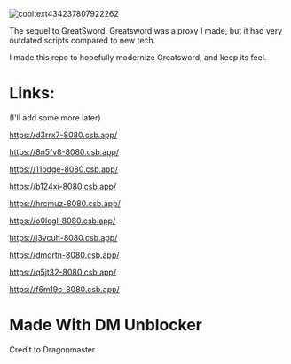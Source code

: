 ![cooltext434237807922262](https://user-images.githubusercontent.com/119009502/233846585-d725d79c-6e1a-4b29-b2be-3f247ed6d9e5.png)

The sequel to GreatSword. Greatsword was a proxy I made, but it had very outdated scripts compared to new tech. 

I made this repo to hopefully modernize Greatsword, and keep its feel.

# Links:

(I'll add some more later)

https://d3rrx7-8080.csb.app/

https://8n5fv8-8080.csb.app/

https://11odge-8080.csb.app/

https://b124xi-8080.csb.app/

https://hrcmuz-8080.csb.app/

https://o0legl-8080.csb.app/

https://j3vcuh-8080.csb.app/

https://dmortn-8080.csb.app/

https://q5jt32-8080.csb.app/

https://f6m19c-8080.csb.app/

# Made With DM Unblocker

Credit to Dragonmaster.
